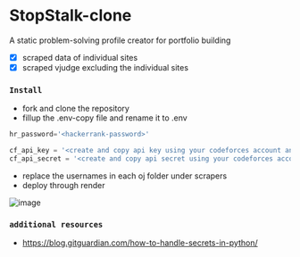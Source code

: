 # StopStalk-clone
A static problem-solving profile creator for portfolio building
- [x] scraped data of individual sites
- [x] scraped vjudge excluding the individual sites

### ``Install``
- fork and clone the repository
- fillup the .env-copy file and rename it to .env

```py
hr_password='<hackerrank-password>'

cf_api_key = '<create and copy api key using your codeforces account and paste it here>'
cf_api_secret = '<create and copy api secret using your codeforces account and paste it here>'
```

- replace the usernames in each oj folder under scrapers
- deploy through render

![image](https://user-images.githubusercontent.com/59027621/232427926-4643aed2-cea5-4fa0-b59b-d8fa01cf1cb5.png)

### ``additional resources``
-  https://blog.gitguardian.com/how-to-handle-secrets-in-python/
